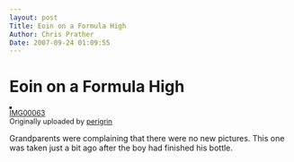 ```yaml
---
layout: post
Title: Eoin on a Formula High  
Author: Chris Prather
Date: 2007-09-24 01:09:55
---
```


# Eoin on a Formula High
<a href="http://www.flickr.com/photos/perigrin/1430221867/" title="photo sharing"><img src="http://farm2.static.flickr.com/1063/1430221867_9202f0bb01_m.jpg" alt="" style="border: solid 2px #000000;" /></a>
<br />
<span style="font-size: 0.9em; margin-top: 0px;"><a href="http://www.flickr.com/photos/perigrin/1430221867/">IMG00063</a> 
<br />
Originally uploaded by <a href="http://www.flickr.com/people/perigrin/">perigrin</a>
</span>
<br clear="all" />
<p>Grandparents were complaining that there were no new pictures. This one was taken just a bit ago after the boy had finished his bottle.</p>

